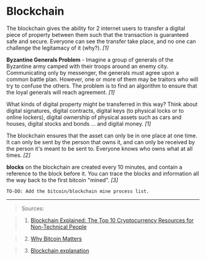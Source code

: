 # Blockchain

The blockchain gives the ability for 2 internet users to transfer a digital piece of property between them such that the transaction is guaranteed safe and secure. Everyone can see the transfer take place, and no one can challenge the legitamacy of it (why?). *[1]*

**Byzantine Generals Problem** - Imagine a group of generals of the Byzantine army camped with their troops around an enemy city. Communicating only by messenger, the generals must agree upon a common battle plan. However, one or more of them may be traitors who will try to confuse the others. The problem is to find an algorithm to ensure that the loyal generals will reach agreement. *[1]*

What kinds of digital property might be transferred in this way? Think about digital signatures, digital contracts, digital keys (to physical locks or to online lockers), digital ownership of physical assets such as cars and houses, digital stocks and bonds … and digital money. *[1]*

The blockchain ensures that the asset can only be in one place at one time. It can only be sent by the person that owns it, and can only be received by the person it's meant to be sent to. Everyone knows who owns what at all times. *[2]*

**blocks** on the blockchain are created every 10 minutes, and contain a reference to the block before it. You can trace the blocks and information all the way back to the first bitcoin "mined". *[3]*

````
TO-DO: Add the bitcoin/blockchain mine process list.
````





----------
>Sources:

>1. [Blockchain Explained: The Top 10 Cryptocurrency Resources for Non-Technical People ](https://taylorpearson.me/crypto/)

>2. [Why Bitcoin Matters](https://dealbook.nytimes.com/2014/01/21/why-bitcoin-matters/)

>3. [Blockchain explanation](https://qz.com/154877/by-reading-this-page-you-are-mining-bitcoins/)